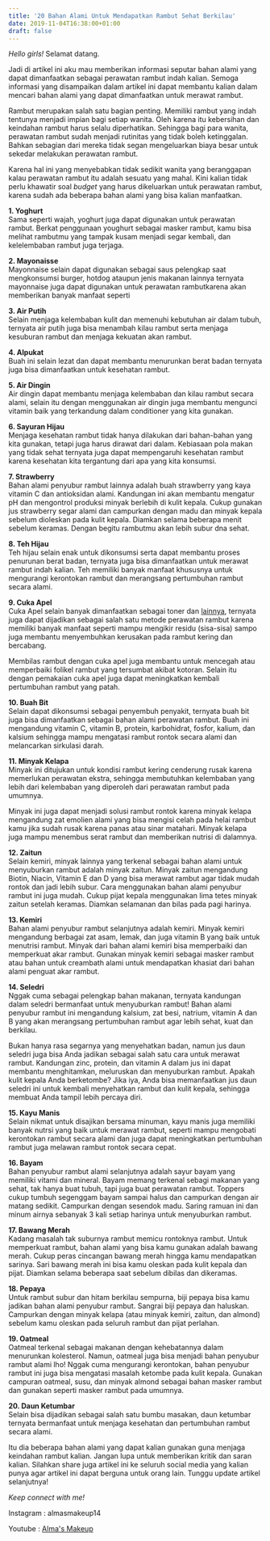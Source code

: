 ```yaml
---
title: '20 Bahan Alami Untuk Mendapatkan Rambut Sehat Berkilau'
date: 2019-11-04T16:38:00+01:00
draft: false
---
```


_Hello girls!_ Selamat datang.

  

Jadi di artikel ini aku mau memberikan informasi seputar bahan alami yang dapat dimanfaatkan sebagai perawatan rambut indah kalian. Semoga informasi yang disampaikan dalam artikel ini dapat membantu kalian dalam mencari bahan alami yang dapat dimanfaatkan untuk merawat rambut.  
  
Rambut merupakan salah satu bagian penting. Memiliki rambut yang indah tentunya menjadi impian bagi setiap wanita. Oleh karena itu kebersihan dan keindahan rambut harus selalu diperhatikan. Sehingga bagi para wanita, perawatan rambut sudah menjadi rutinitas yang tidak boleh ketinggalan. Bahkan sebagian dari mereka tidak segan mengeluarkan biaya besar untuk sekedar melakukan perawatan rambut.   
  
Karena hal ini yang menyebabkan tidak sedikit wanita yang beranggapan kalau perawatan rambut itu adalah sesuatu yang mahal. Kini kalian tidak perlu khawatir soal _budget_ yang harus dikeluarkan untuk perawatan rambut, karena sudah ada beberapa bahan alami yang bisa kalian manfaatkan.  
  
**1\. Yoghurt**  
Sama seperti wajah, yoghurt juga dapat digunakan untuk perawatan rambut. Berkat penggunaan youghurt sebagai masker rambut, kamu bisa melihat rambutmu yang tampak kusam menjadi segar kembali, dan kelelembaban rambut juga terjaga.  
  
**2\. Mayonaisse**  
Mayonnaise selain dapat digunakan sebagai saus pelengkap saat mengkonsumsi burger, hotdog ataupun jenis makanan lainnya ternyata mayonnaise juga dapat digunakan untuk perawatan rambutkarena akan memberikan banyak manfaat seperti  
  
**3\. Air Putih**  
Selain menjaga kelembaban kulit dan memenuhi kebutuhan air dalam tubuh, ternyata air putih juga bisa menambah kilau rambut serta menjaga kesuburan rambut dan menjaga kekuatan akan rambut.  
  
**4\. Alpukat**  
Buah ini selain lezat dan dapat membantu menurunkan berat badan ternyata juga bisa dimanfaatkan untuk kesehatan rambut.  
  
**5\. Air Dingin**  
Air dingin dapat membantu menjaga kelembaban dan kilau rambut secara alami, selain itu dengan menggunakan air dingin juga membantu mengunci vitamin baik yang terkandung dalam conditioner yang kita gunakan.  
  
**6\. Sayuran Hijau**  
Menjaga kesehatan rambut tidak hanya dilakukan dari bahan-bahan yang kita gunakan, tetapi juga harus dirawat dari dalam. Kebiasaan pola makan yang tidak sehat ternyata juga dapat mempengaruhi kesehatan rambut karena kesehatan kita tergantung dari apa yang kita konsumsi.  
  
**7\. Strawberry**  
Bahan alami penyubur rambut lainnya adalah buah strawberry yang kaya vitamin C dan antioksidan alami. Kandungan ini akan membantu mengatur pH dan mengontrol produksi minyak berlebih di kulit kepala. Cukup gunakan jus strawberry segar alami dan campurkan dengan madu dan minyak kepala sebelum dioleskan pada kulit kepala. Diamkan selama beberapa menit sebelum keramas. Dengan begitu rambutmu akan lebih subur dna sehat.  
  
**8\. Teh Hijau**  
Teh hijau selain enak untuk dikonsumsi serta dapat membantu proses penurunan berat badan, ternyata juga bisa dimanfaatkan untuk merawat rambut indah kalian. Teh memiliki banyak manfaat khususnya untuk mengurangi kerontokan rambut dan merangsang pertumbuhan rambut secara alami.  
  
**9\. Cuka Apel**  
Cuka Apel selain banyak dimanfaatkan sebagai toner dan [lainnya](https://gabriellebrushes.blogspot.com/2019/09/9-cara-memanfaatkan-cuka-apel-untuk.html), ternyata juga dapat dijadikan sebagai salah satu metode perawatan rambut karena memiliki banyak manfaat seperti mampu mengikir residu (sisa-sisa) sampo juga membantu menyembuhkan kerusakan pada rambut kering dan bercabang.  
  
Membilas rambut dengan cuka apel juga membantu untuk mencegah atau memperbaiki folikel rambut yang tersumbat akibat kotoran. Selain itu dengan pemakaian cuka apel juga dapat meningkatkan kembali pertumbuhan rambut yang patah.  
  
**10\. Buah Bit**  
Selain dapat dikonsumsi sebagai penyembuh penyakit, ternyata buah bit juga bisa dimanfaatkan sebagai bahan alami perawatan rambut. Buah ini mengandung vitamin C, vitamin B, protein, karbohidrat, fosfor, kalium, dan kalsium sehingga mampu mengatasi rambut rontok secara alami dan melancarkan sirkulasi darah.  
  
**11\. Minyak Kelapa**  
Minyak ini ditujukan untuk kondisi rambut kering cenderung rusak karena memerlukan perawatan ekstra, sehingga membutuhkan kelembaban yang lebih dari kelembaban yang diperoleh dari perawatan rambut pada umumnya.  
  
Minyak ini juga dapat menjadi solusi rambut rontok karena minyak kelapa mengandung zat emolien alami yang bisa mengisi celah pada helai rambut kamu jika sudah rusak karena panas atau sinar matahari. Minyak kelapa juga mampu menembus serat rambut dan memberikan nutrisi di dalamnya.  

  

**12\. Zaitun**  
Selain kemiri, minyak lainnya yang terkenal sebagai bahan alami untuk menyuburkan rambut adalah minyak zaitun. Minyak zaitun mengandung Biotin, Niacin, Vitamin E dan D yang bisa merawat rambut agar tidak mudah rontok dan jadi lebih subur. Cara menggunakan bahan alami penyubur rambut ini juga mudah. Cukup pijat kepala menggunakan lima tetes minyak zaitun setelah keramas. Diamkan selamanan dan bilas pada pagi harinya.  
  
**13\. Kemiri**  
Bahan alami penyubur rambut selanjutnya adalah kemiri. Minyak kemiri mengandung berbagai zat asam, lemak, dan juga vitamin B yang baik untuk menutrisi rambut. Minyak dari bahan alami kemiri bisa memperbaiki dan memperkuat akar rambut. Gunakan minyak kemiri sebagai masker rambut atau bahan untuk creambath alami untuk mendapatkan khasiat dari bahan alami penguat akar rambut.  
  
**14\. Seledri**  
Nggak cuma sebagai pelengkap bahan makanan, ternyata kandungan dalam seledri bermanfaat untuk menyuburkan rambut! Bahan alami penyubur rambut ini mengandung kalsium, zat besi, natrium, vitamin A dan B yang akan merangsang pertumbuhan rambut agar lebih sehat, kuat dan berkilau.  
  

Bukan hanya rasa segarnya yang menyehatkan badan, namun jus daun seledri juga bisa Anda jadikan sebagai salah satu cara untuk merawat rambut. Kandungan zinc, protein, dan vitamin A dalam jus ini dapat membantu menghitamkan, meluruskan dan menyuburkan rambut. Apakah kulit kepala Anda berketombe? Jika iya, Anda bisa memanfaatkan jus daun seledri ini untuk kembali menyehatkan rambut dan kulit kepala, sehingga membuat Anda tampil lebih percaya diri.

  
**15\. Kayu Manis**  
Selain nikmat untuk disajikan bersama minuman, kayu manis juga memiliki banyak nutrsi yang baik untuk merawat rambut, seperti mampu mengobati kerontokan rambut secara alami dan juga dapat meningkatkan pertumbuhan rambut juga melawan rambut rontok secara cepat.  
  
**16\. Bayam**  
Bahan penyubur rambut alami selanjutnya adalah sayur bayam yang memiliki vitami dan mineral. Bayam memang terkenal sebagi makanan yang sehat, tak hanya buat tubuh, tapi juga buat perawatan rambut. Toppers cukup tumbuh segenggam bayam sampai halus dan campurkan dengan air matang sedikit. Campurkan dengan sesendok madu. Saring ramuan ini dan minum airnya sebanyak 3 kali setiap harinya untuk menyuburkan rambut.  
  
**17\. Bawang Merah**  
Kadang masalah tak suburnya rambut memicu rontoknya rambut. Untuk memperkuat rambut, bahan alami yang bisa kamu gunakan adalah bawang merah. Cukup peras cincangan bawang merah hingga kamu mendapatkan sarinya. Sari bawang merah ini bisa kamu oleskan pada kulit kepala dan pijat. Diamkan selama beberapa saat sebelum dibilas dan dikeramas.  
  
**18\. Pepaya**  
Untuk rambut subur dan hitam berkilau sempurna, biji pepaya bisa kamu jadikan bahan alami penyubur rambut. Sangrai biji pepaya dan haluskan. Campurkan dengan minyak kelapa (atau minyak kemiri, zaitun, dan almond) sebelum kamu oleskan pada seluruh rambut dan pijat perlahan.  
  
**19\. Oatmeal**  
Oatmeal terkenal sebagai makanan dengan kehebatannya dalam menurunkan kolesterol. Namun, oatmeal juga bisa menjadi bahan penyubur rambut alami lho! Nggak cuma mengurangi kerontokan, bahan penyubur rambut ini juga bisa mengatasi masalah ketombe pada kulit kepala. Gunakan campuran oatmeal, susu, dan minyak almond sebagai bahan masker rambut dan gunakan seperti masker rambut pada umumnya.  
  
**20\. Daun Ketumbar**  
Selain bisa dijadikan sebagai salah satu bumbu masakan, daun ketumbar ternyata bermanfaat untuk menjaga kesehatan dan pertumbuhan rambut secara alami.  
  

Itu dia beberapa bahan alami yang dapat kalian gunakan guna menjaga keindahan rambut kalian. Jangan lupa untuk memberikan kritik dan saran kalian. Silahkan share juga artikel ini ke seluruh social media yang kalian punya agar artikel ini dapat berguna untuk orang lain. Tunggu update artikel selanjutnya!

  

_Keep connect with me!_

Instagram : almasmakeup14

Youtube : [Alma's Makeup](https://www.youtube.com/channel/UCZDX4HI9Sc6rRK9En5aoVmQ)